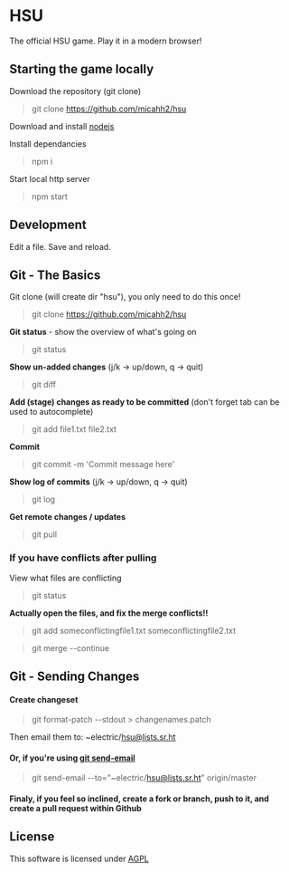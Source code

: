 # HSU

The official HSU game. Play it in a modern browser!

## Starting the game locally

Download the repository (git clone)
> git clone https://github.com/micahh2/hsu

Download and install [nodejs](https://nodejs.org/)

Install dependancies

> npm i

Start local http server

> npm start


## Development

Edit a file. Save and reload.

## Git - The Basics

Git clone (will create dir "hsu"), you only need to do this once!
> git clone https://github.com/micahh2/hsu

**Git status** - show the overview of what's going on 
> git status

**Show un-added changes** (j/k -> up/down, q -> quit)
> git diff

**Add (stage) changes as ready to be committed** (don't forget tab can be used to autocomplete)
> git add file1.txt file2.txt

**Commit**
> git commit -m 'Commit message here'

**Show log of commits** (j/k -> up/down, q -> quit) 
> git log

**Get remote changes / updates**
> git pull

### If you have conflicts after pulling
View what files are conflicting
> git status

**Actually open the files, and fix the merge conflicts!!**

> git add someconflictingfile1.txt someconflictingfile2.txt

> git merge --continue

## Git - Sending Changes

#### Create changeset
> git format-patch --stdout > changenames.patch

Then email them to: ~electric/hsu@lists.sr.ht

#### Or, if you're using [git send-email](https://git-send-email.io)

> git send-email --to="~electric/hsu@lists.sr.ht" origin/master

#### Finaly, if you feel so inclined, create a fork or branch, push to it, and create a pull request within Github


## License

This software is licensed under [AGPL](https://www.gnu.org/licenses/agpl-3.0.en.html)
